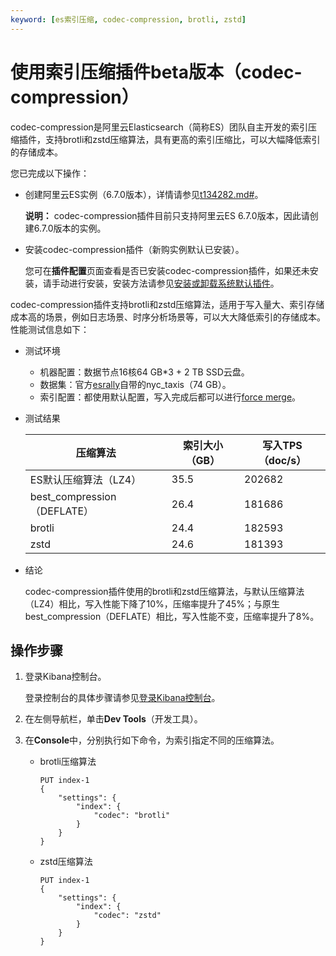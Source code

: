 ```yaml
---
keyword: [es索引压缩, codec-compression, brotli, zstd]
---
```


# 使用索引压缩插件beta版本（codec-compression）

codec-compression是阿里云Elasticsearch（简称ES）团队自主开发的索引压缩插件，支持brotli和zstd压缩算法，具有更高的索引压缩比，可以大幅降低索引的存储成本。

您已完成以下操作：

-   创建阿里云ES实例（6.7.0版本），详情请参见[t134282.md\#](/intl.zh-CN/Elasticsearch/管理实例/创建阿里云Elasticsearch实例.md)。

    **说明：** codec-compression插件目前只支持阿里云ES 6.7.0版本，因此请创建6.7.0版本的实例。

-   安装codec-compression插件（新购实例默认已安装）。

    您可在**插件配置**页面查看是否已安装codec-compression插件，如果还未安装，请手动进行安装，安装方法请参见[安装或卸载系统默认插件](/intl.zh-CN/Elasticsearch/插件配置/安装或卸载系统默认插件.md)。


codec-compression插件支持brotli和zstd压缩算法，适用于写入量大、索引存储成本高的场景，例如日志场景、时序分析场景等，可以大大降低索引的存储成本。性能测试信息如下：

-   测试环境
    -   机器配置：数据节点16核64 GB\*3 + 2 TB SSD云盘。
    -   数据集：官方[esrally](https://github.com/elastic/rally/tree/master/esrally)自带的nyc\_taxis（74 GB）。
    -   索引配置：都使用默认配置，写入完成后都可以进行[force merge](https://www.elastic.co/guide/en/elasticsearch/reference/current/indices-forcemerge.html#indices-forcemerge)。
-   测试结果

    |压缩算法|索引大小（GB）|写入TPS（doc/s）|
    |----|--------|------------|
    |ES默认压缩算法（LZ4）|35.5|202682|
    |best\_compression（DEFLATE）|26.4|181686|
    |brotli|24.4|182593|
    |zstd|24.6|181393|

-   结论

    codec-compression插件使用的brotli和zstd压缩算法，与默认压缩算法（LZ4）相比，写入性能下降了10%，压缩率提升了45%；与原生best\_compression（DEFLATE）相比，写入性能不变，压缩率提升了8%。


## 操作步骤

1.  登录Kibana控制台。

    登录控制台的具体步骤请参见[登录Kibana控制台](/intl.zh-CN/Elasticsearch/可视化控制/Kibana/登录Kibana控制台.md)。

2.  在左侧导航栏，单击**Dev Tools**（开发工具）。

3.  在**Console**中，分别执行如下命令，为索引指定不同的压缩算法。

    -   brotli压缩算法

        ```
        PUT index-1
        {
            "settings": {
                "index": {
                    "codec": "brotli"
                }
            }
        }
        ```

    -   zstd压缩算法

        ```
        PUT index-1
        {
            "settings": {
                "index": {
                    "codec": "zstd"
                }
            }
        }
        ```


